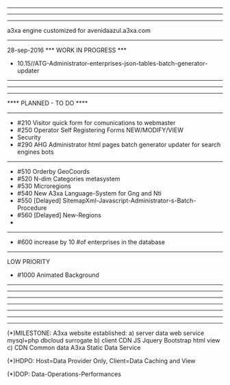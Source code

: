 *************************************************
*************************************************
*************************************************
a3xa engine customized for avenidaazul.a3xa.com 
*************************************************

28-sep-2016 *** WORK IN PROGRESS ***


- 10.15//ATG-Administrator-enterprises-json-tables-batch-generator-updater

*************************************************
*************************************************
*************************************************
**** PLANNED - TO DO ****





______________________________________________


* #210 Visitor quick form for comunications to webmaster 
* #250 Operator Self Registering Forms NEW/MODIFY/VIEW 
* Security
* #290 AHG Administrator html pages batch generator updater for search engines bots
______________________________________________

* #510 Orderby GeoCoords 
* #520 N-dim Categories metasystem 
* #530 Microregions 
* #540 New A3xa Language-System for Gng and Nti
* #550 [Delayed] SitemapXml-Javascript-Administrator-s-Batch-Procedure
* #560 [Delayed] New-Regions
* 
______________________________________________


* #600 increase by 10 #of enterprises in the database 

______________________________________________
LOW PRIORITY

* #1000 Animated Background


______________________________________________
*************************************************
*************************************************
*************************************************






*************************************************
*************************************************
*************************************************

(\*)MILESTONE: A3xa website established: 
   a) server data web service mysql+php dbcloud surrogate
   b) client CDN JS Jquery Bootstrap html view
   c) CDN Common data A3xa Static Data Service


(\*)HDPO: Host=Data Provider Only, Client=Data Caching and View

(\*)DOP: Data-Operations-Performances
